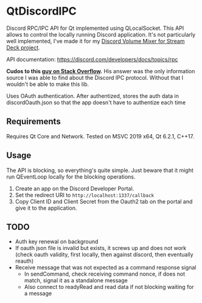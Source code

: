 # QtDiscordIPC
Discord RPC/IPC API for Qt implemented using QLocalSocket.
This API allows to control the locally running Discord application. It's not particularly well implemented, I've made it for my [Discord Volume Mixer for Stream Deck project](https://github.com/CZDanol/streamdeck-discordmixer).

API documentation: https://discord.com/developers/docs/topics/rpc

**Cudos to this [guy on Stack Overflow](https://stackoverflow.com/a/68958800/5290264).** His answer was the only information source I was able to find about the Discord IPC protocol. Without that I wouldn't be able to make this lib.

Uses OAuth authentication. After authentized, stores the auth data in discordOauth.json so that the app doesn't have to authentize each time

## Requirements
Requires Qt Core and Network.
Tested on MSVC 2019 x64, Qt 6.2.1, C++17.

## Usage
The API is blocking, so everything's quite simple. Just beware that it might run QEventLoop locally for the blocking operations.

1. Create an app on the Discord Developer Portal.
2. Set the redirect URI to `http://localhost:1337/callback`
3. Copy Client ID and Client Secret from the Oauth2 tab on the portal and give it to the application.

## TODO
* Auth key renewal on background
* If oauth json file is invalid but exists, it screws up and does not work (check oauth validity, first locally, then against discord, then eventually reauth)
* Receive message that was not expected as a command response signal
	* In sendCommand, check receiving command nonce, if does not match, signal it as a standalone message
	* Also connect to readyRead and read data if not blocking waiting for a message